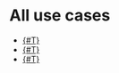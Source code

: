 # All use cases

* [{#T}](profiling.md)
* [{#T}](data-migration.md)
* [{#T}](mmy-to-mysql-migration.md)
